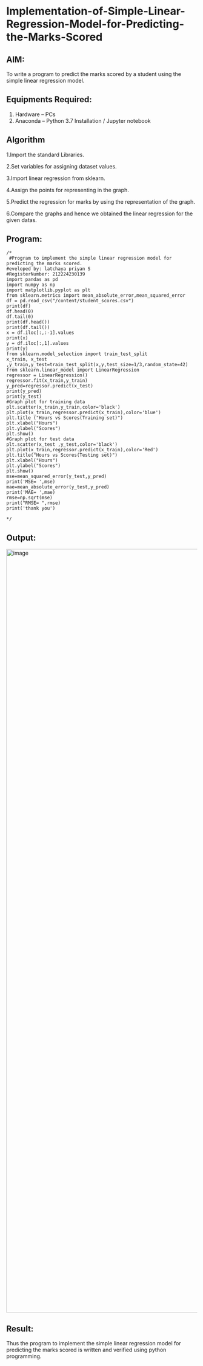 # Implementation-of-Simple-Linear-Regression-Model-for-Predicting-the-Marks-Scored

## AIM:
To write a program to predict the marks scored by a student using the simple linear regression model.

## Equipments Required:
1. Hardware – PCs
2. Anaconda – Python 3.7 Installation / Jupyter notebook

## Algorithm
1.Import the standard Libraries.

2.Set variables for assigning dataset values.

3.Import linear regression from sklearn.

4.Assign the points for representing in the graph.

5.Predict the regression for marks by using the representation of the graph.

6.Compare the graphs and hence we obtained the linear regression for the given datas.

## Program:
```
/*
 #Program to implement the simple linear regression model for predicting the marks scored.
#eveloped by: latchaya priyan S
#RegisterNumber: 212224230139
import pandas as pd 
import numpy as np 
import matplotlib.pyplot as plt 
from sklearn.metrics import mean_absolute_error,mean_squared_error 
df = pd.read_csv("/content/student_scores.csv")  
print(df) 
df.head(0) 
df.tail(0) 
print(df.head()) 
print(df.tail()) 
x = df.iloc[:,:-1].values 
print(x) 
y = df.iloc[:,1].values 
print(y) 
from sklearn.model_selection import train_test_split 
x_train, x_test ,y_train,y_test=train_test_split(x,y,test_size=1/3,random_state=42)
from sklearn.linear_model import LinearRegression 
regressor = LinearRegression() 
regressor.fit(x_train,y_train) 
y_pred=regressor.predict(x_test) 
print(y_pred) 
print(y_test) 
#Graph plot for training data 
plt.scatter(x_train,y_train,color='black') 
plt.plot(x_train,regressor.predict(x_train),color='blue') 
plt.title ("Hours vs Scores(Training set)") 
plt.xlabel("Hours") 
plt.ylabel("Scores") 
plt.show() 
#Graph plot for test data 
plt.scatter(x_test ,y_test,color='black') 
plt.plot(x_train,regressor.predict(x_train),color='Red') 
plt.title("Hours vs Scores(Testing set)") 
plt.xlabel("Hours") 
plt.ylabel("Scores") 
plt.show() 
mse=mean_squared_error(y_test,y_pred) 
print('MSE= ',mse) 
mae=mean_absolute_error(y_test,y_pred) 
print('MAE= ',mae) 
rmse=np.sqrt(mse) 
print("RMSE= ",rmse) 
print('thank you')

*/
```

## Output:
<img width="809" height="2009" alt="image" src="https://github.com/user-attachments/assets/05c598e3-767a-4056-a48e-f9750b049b29" />


## Result:
Thus the program to implement the simple linear regression model for predicting the marks scored is written and verified using python programming.
